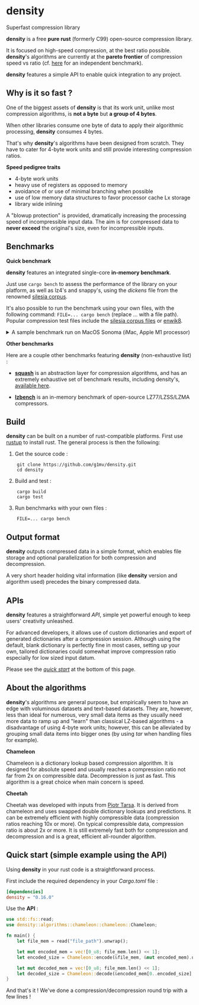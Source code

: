 density
========
Superfast compression library

**density** is a free **pure rust** (formerly C99) open-source compression library.

It is focused on high-speed compression, at the best ratio possible. **density**'s algorithms are currently at the **pareto frontier** of compression speed vs ratio (cf. [here](https://quixdb.github.io/squash-benchmark/?dataset=dickens&machine=s-desktop) for an independent
benchmark).

**density** features a simple API to enable quick integration to any project.

Why is it so fast ?
-------------------

One of the biggest assets of **density** is that its work unit, unlike most compression algorithms, is **not a byte**
but **a group of 4 bytes**.

When other libraries consume one byte of data to apply their algorithmic processing, **density** consumes 4 bytes.

That's why **density**'s algorithms have been designed from scratch. They have to cater for 4-byte work units and still
provide interesting compression ratios.

**Speed pedigree traits**

* 4-byte work units
* heavy use of registers as opposed to memory
* avoidance of or use of minimal branching when possible
* use of low memory data structures to favor processor cache Lx storage
* library wide inlining

A "blowup protection" is provided, dramatically increasing the processing speed of incompressible input data. The aim is
for compressed data to **never exceed** the original's size, even for incompressible inputs.

Benchmarks
----------

**Quick benchmark**

**density** features an integrated single-core **in-memory benchmark**.

Just use ```cargo bench``` to assess the performance of the library on your platform, as well as lz4's and snappy's, using the
*dickens* file from the renowned [silesia corpus](https://sun.aei.polsl.pl//~sdeor/index.php?page=silesia).

It's also possible to run the benchmark using your own files, with the following command: ```FILE=... cargo bench``` (replace ... with a file path).
Popular compression test files include the [silesia corpus files](https://sun.aei.polsl.pl//~sdeor/index.php?page=silesia) or [enwik8](https://mattmahoney.net/dc/textdata.html).

<details>
<summary>A sample benchmark run on MacOS Sonoma (iMac, Apple M1 processor)</summary>

```
cargo bench
Finished `bench` profile [optimized] target(s) in 0.09s
 Running unittests src/lib.rs (target/release/deps/density-b591f7be0538b3e7)

running 2 tests
test tests::chameleon ... ignored
test tests::cheetah ... ignored

test result: ok. 0 passed; 0 failed; 2 ignored; 0 measured; 0 filtered out; finished in 0.00s

     Running benches/density.rs (target/release/deps/density-2306b5bd233c0ef1)
Using file ./benches/data/dickens (10192446 bytes)
Timer precision: 41 ns
density                            fastest       │ slowest       │ median        │ mean          │ samples │ iters
├─ chameleon                                     │               │               │               │         │
│  ├─ compress/raw      (1.749x)   4.651 ms      │ 5.113 ms      │ 4.697 ms      │ 4.79 ms       │ 25      │ 25
│  │                               2.191 GB/s    │ 1.993 GB/s    │ 2.169 GB/s    │ 2.127 GB/s    │         │
│  ╰─ decompress/raw               3.575 ms      │ 4.217 ms      │ 3.584 ms      │ 3.623 ms      │ 25      │ 25
│                                  2.85 GB/s     │ 2.416 GB/s    │ 2.843 GB/s    │ 2.813 GB/s    │         │
╰─ cheetah                                       │               │               │               │         │
   ├─ compress/raw      (1.860x)   8.459 ms      │ 8.592 ms      │ 8.479 ms      │ 8.493 ms      │ 25      │ 25
   │                               1.204 GB/s    │ 1.186 GB/s    │ 1.201 GB/s    │ 1.2 GB/s      │         │
   ╰─ decompress/raw               6.021 ms      │ 6.421 ms      │ 6.027 ms      │ 6.051 ms      │ 25      │ 25
                                   1.692 GB/s    │ 1.587 GB/s    │ 1.69 GB/s     │ 1.684 GB/s    │         │

     Running benches/lz4.rs (target/release/deps/lz4-335bcba24aa068f4)
Using file ./benches/data/dickens (10192446 bytes)
Timer precision: 41 ns
lz4                                fastest       │ slowest       │ median        │ mean          │ samples │ iters
╰─ default                                       │               │               │               │         │
   ├─ compress/raw      (1.585x)   21.35 ms      │ 21.65 ms      │ 21.39 ms      │ 21.41 ms      │ 25      │ 25
   │                               477.2 MB/s    │ 470.5 MB/s    │ 476.3 MB/s    │ 476 MB/s      │         │
   ╰─ decompress/raw               3.348 ms      │ 3.793 ms      │ 3.357 ms      │ 3.381 ms      │ 25      │ 25
                                   3.044 GB/s    │ 2.686 GB/s    │ 3.035 GB/s    │ 3.014 GB/s    │         │

     Running benches/snappy.rs (target/release/deps/snappy-8184ebab72727142)
Using file ./benches/data/dickens (10192446 bytes)
Timer precision: 41 ns
snappy                             fastest       │ slowest       │ median        │ mean          │ samples │ iters
╰─ default                                       │               │               │               │         │
   ├─ compress/stream   (1.607x)   28.65 ms      │ 29.9 ms       │ 28.76 ms      │ 28.82 ms      │ 25      │ 25
   │                               355.7 MB/s    │ 340.7 MB/s    │ 354.3 MB/s    │ 353.6 MB/s    │         │
   ╰─ decompress/stream            12.83 ms      │ 13.33 ms      │ 12.89 ms      │ 12.91 ms      │ 25      │ 25
                                   793.9 MB/s    │ 764.4 MB/s    │ 790.5 MB/s    │ 789.4 MB/s    │         │

     Running benches/utils.rs (target/release/deps/utils-5b512daa91267795)

running 0 tests

test result: ok. 0 passed; 0 failed; 0 ignored; 0 measured; 0 filtered out; finished in 0.00s
```

</details>

**Other benchmarks**

Here are a couple other benchmarks featuring **density** (non-exhaustive list) :

* [**squash**](https://github.com/quixdb/squash) is an abstraction layer for compression algorithms, and has an
  extremely exhaustive set of benchmark results, including
  density's, [available here](https://quixdb.github.io/squash-benchmark/?dataset=dickens&machine=s-desktop).

* [**lzbench**](https://github.com/inikep/lzbench) is an in-memory benchmark of open-source LZ77/LZSS/LZMA compressors.

Build
-----
**density** can be built on a number of rust-compatible platforms. First use [rustup](https://rustup.rs) to install rust. The general process is then the following:

1) Get the source code :

```
    git clone https://github.com/g1mv/density.git
    cd density
```

2) Build and test :

```
    cargo build
    cargo test
```

3) Run benchmarks with your own files :

```
    FILE=... cargo bench
```

Output format
-------------
**density** outputs compressed data in a simple format, which enables file storage and optional parallelization for both
compression and decompression.

A very short header holding vital information (like **density** version and algorithm used) precedes the binary compressed
data.

APIs
----
**density** features a straightforward *API*, simple yet powerful enough to keep users' creativity unleashed.

For advanced developers, it allows use of custom dictionaries and export of generated dictionaries after a
compression session. Although using the default, blank dictionary is perfectly fine in most cases, setting up your own,
tailored dictionaries could somewhat improve compression ratio especially for low sized input datum.

Please see the [*quick start*](#quick-start-simple-example-using-the-api) at the bottom of this page.

About the algorithms
--------------------

**density**'s algorithms are general purpose, but empirically seem to have an edge with voluminous datasets and text-based datasets.
They are, however, less than ideal for numerous, very small data items as they usually need more data to ramp up and "learn" than classical LZ-based algorithms - a disadvantage of using 4-byte work units; however, this can be alleviated by grouping small data items into bigger ones (by using *tar* when handling files for example).

**Chameleon**

Chameleon is a dictionary lookup based compression algorithm. It is designed for absolute speed and usually reaches a
compression ratio not far from 2x on compressible data.
Decompression is just as fast. This algorithm is a great choice when main concern is speed.

**Cheetah**

Cheetah was developed with inputs from [Piotr Tarsa](https://github.com/tarsa).
It is derived from chameleon and uses swapped double dictionary lookups and predictions. It can be extremely efficient with
highly compressible data (compression ratios reaching 10x or more).
On typical compressible data, compression ratio is about 2x or more. It is still extremely fast both for compression and
decompression and is a great, efficient all-rounder algorithm.

Quick start (simple example using the API)
--------------------------------------------
Using **density** in your rust code is a straightforward process.

First include the required dependency in your *Cargo.toml* file :

```toml
[dependencies]
density = "0.16.0"
```

Use the **API** :

```rust
use std::fs::read;
use density::algorithms::chameleon::chameleon::Chameleon;

fn main() {
    let file_mem = read("file_path").unwrap();

    let mut encoded_mem = vec![0_u8; file_mem.len() << 1];
    let encoded_size = Chameleon::encode(&file_mem, &mut encoded_mem).unwrap();

    let mut decoded_mem = vec![0_u8; file_mem.len() << 1];
    let decoded_size = Chameleon::decode(&encoded_mem[0..encoded_size], &mut decoded_mem).unwrap();
}
```

And that's it ! We've done a compression/decompression round trip with a few lines !